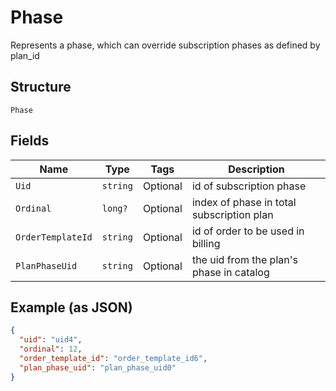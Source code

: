 
# Phase

Represents a phase, which can override subscription phases as defined by plan_id

## Structure

`Phase`

## Fields

| Name | Type | Tags | Description |
|  --- | --- | --- | --- |
| `Uid` | `string` | Optional | id of subscription phase |
| `Ordinal` | `long?` | Optional | index of phase in total subscription plan |
| `OrderTemplateId` | `string` | Optional | id of order to be used in billing |
| `PlanPhaseUid` | `string` | Optional | the uid from the plan's phase in catalog |

## Example (as JSON)

```json
{
  "uid": "uid4",
  "ordinal": 12,
  "order_template_id": "order_template_id6",
  "plan_phase_uid": "plan_phase_uid0"
}
```

